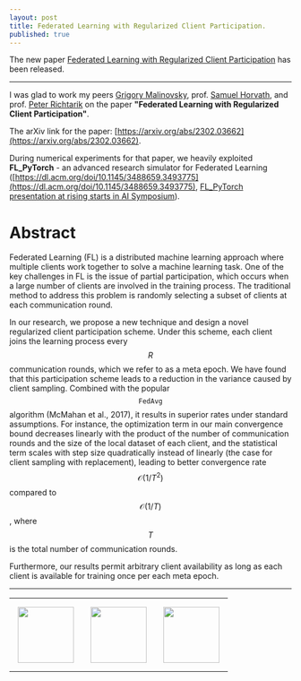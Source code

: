 ```yaml
---
layout: post
title: Federated Learning with Regularized Client Participation.
published: true
---
```


The new paper [Federated Learning with Regularized Client Participation](https://arxiv.org/abs/2302.03662) has been released.

---

I was glad to work my peers [Grigory Malinovsky](https://grigory-malinovsky.github.io/), prof. [Samuel Horvath](https://sites.google.com/view/samuelhorvath?pli=1), and prof. [Peter Richtarik](https://richtarik.org/) on the paper **"Federated Learning with Regularized Client Participation"**.

The arXiv link for the paper: [https://arxiv.org/abs/2302.03662](https://arxiv.org/abs/2302.03662). 

During numerical experiments for that paper, we heavily exploited **FL_PyTorch** - an advanced research simulator for Federated Learning ([https://dl.acm.org/doi/10.1145/3488659.3493775](https://dl.acm.org/doi/10.1145/3488659.3493775), [FL_PyTorch presentation at rising starts in AI Symposium](https://burlachenkok.github.io/FL_PyTorch-presentation-at-rising-starts-in-AI-Symposium/)).

# Abstract

Federated Learning (FL) is a distributed machine learning approach where multiple clients work together to solve a machine learning task. One of the key challenges in FL is the issue of partial participation, which occurs when a large number of clients are involved in the training process. The traditional method to address this problem is randomly selecting a subset of clients at each communication round. 

In our research, we propose a new technique and design a novel regularized client participation scheme. Under this scheme, each client joins the learning process every $$R$$ communication rounds, which we refer to as a meta epoch.
We have found that this participation scheme leads to a reduction in the variance caused by client sampling. Combined with the popular $$\texttt{FedAvg}$$ algorithm (McMahan et al., 2017), it results in superior rates under standard assumptions. For instance, the optimization term in our main convergence bound decreases linearly with the product of the number of communication rounds and the size of the local dataset of each client, and the statistical term scales with step size quadratically instead of linearly (the case for client sampling with replacement), leading to better convergence rate $$\mathcal{O}(1/T^2)$$ compared to $$\mathcal{O}(1/T)$$, where $$T$$ is the total number of communication rounds. 

Furthermore, our results permit arbitrary client availability as long as each client is available for training once per each meta epoch.

---

<table style="text-align:center;">
<tr>
<td style="padding:15px;text-align:center;vertical-align:middle;"> <img height="100px" src="https://burlachenkok.github.io/materials/SDAIA-Logo-2.svg"/> </td> 
<td style="padding:15px;text-align:center;vertical-align:middle;"> <img height="100px" src="https://burlachenkok.github.io/materials/KAUST-logo.svg"/> </td> 
<td style="padding:15px;text-align:center;vertical-align:middle;"> <img height="100px" src="https://burlachenkok.github.io/materials/MBZUAI_Logo.png"/> </td> 
</tr>
</table>
